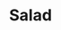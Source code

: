 ---
templateKey: blog-post
featuredpost: false
featuredimage: /assets/Salad.png
title: Salad
description: Cooking
testfield: 392
---